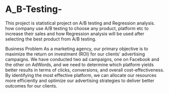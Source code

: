 # A_B-Testing-
 This project is  statistical project on A/B testing and Regression analysis. how company use A/B testing to choose any product, platform etc to increase their sales and how Regression analysis will be used after selecting the best product from A/B testing.

Business Problem
As a marketing agency, our primary objective is to maximize the return on investment (ROI) for 
our clients' advertising campaigns. We have conducted two ad campaigns, one on Facebook and 
the other on AdWords, and we need to determine which platform yields better results in terms 
of clicks, conversions, and overall cost-effectiveness. By identifying the most effective platform, 
we can allocate our resources more efficiently and optimize our advertising strategies to deliver 
better outcomes for our clients.



